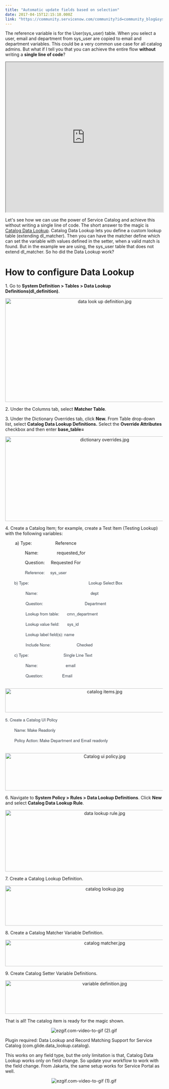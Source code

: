 ```yaml
---
title: "Automatic update fields based on selection"
date: 2017-04-15T12:15:10.000Z
link: "https://community.servicenow.com/community?id=community_blog&sys_id=809d6a69dbd0dbc01dcaf3231f961955"
---
```

<p>The reference variable is for the User(sys_user) table. When you select a user, email and department from sys_user are copied to email and department variables. This could be a very common use case for all catalog admins. But what if I tell you that you can achieve the entire flow <strong>without</strong> writing a <strong>single line of code</strong>?</p><p></p><p><iframe id='video_tinymce_9122' style='width: 100%; height: 480px;' src=https://youtube.com/embed/bMpLBaqBYqQ?showinfo=0></iframe></p><p>Let's see how we can use the power of Service Catalog and achieve this without writing a single line of code. The short answer to the magic is <a title="ocs.servicenow.com/bundle/istanbul-it-service-management/page/product/service-catalog-management/concept/c_ServiceCatalogDataLookup.html" href="https://docs.servicenow.com/bundle/istanbul-it-service-management/page/product/service-catalog-management/concept/c_ServiceCatalogDataLookup.html">Catalog Data Lookup</a>. Catalog Data Lookup lets you define a custom lookup table (extending dl_matcher). Then you can have the matcher define which can set the variable with values defined in the setter, when a valid match is found. But in the example we are using, the sys_user table that does not extend dl_matcher. So ho did the Data Lookup work?</p><p></p><h1>How to configure Data Lookup</h1><p>1. Go to <strong>System Definition &gt; Tables &gt; Data Lookup Definitions(dl_definition)</strong>.</p><p style="text-align: center;"><img   alt="data look up definition.jpg" class="image-12 jive-image" src="b2fdefbddb981fc068c1fb651f961993.iix" style="width: 620px; height: 332px;"/></p><p></p><p>2. Under the Columns tab, select <strong>Matcher Table</strong>.</p><p>3. Under the Dictionary Overrides tab, click <strong>New.</strong> From Table drop-down list, select <strong>Catalog Data Lookup Definitions.</strong> Select the <strong>Override Attributes</strong> checkbox and then enter <strong>base_table=</strong></p><p style="text-align: center;"><img   alt="dictionary overrides.jpg" class="image-13 jive-image" src="4371194adb989f048c8ef4621f961916.iix" style="width: 620px; height: 271px;"/></p><p></p><p>4. Create a Catalog Item; for example, create a Test Item (Testing Lookup) with the following variables:</p><p>         a) Type:                   Reference</p><p>                 Name:               requested_for</p><p>                 Question:     Requested For</p><p>                 <span style="color: #343d47; font-family: SourceSansPro, 'Helvetica Neue', Arial; font-size: 13px; text-align: right;">Reference:     sys_user</span></p><p></p><p><span style="color: #343d47; font-family: SourceSansPro, 'Helvetica Neue', Arial; font-size: 13px; text-align: right;">         b) Type:                                                     Lookup Select Box</span></p><p><span style="color: #343d47; font-family: SourceSansPro, 'Helvetica Neue', Arial; font-size: 13px; text-align: right;">                   Name:                                               dept</span></p><p><span style="color: #343d47; font-family: SourceSansPro, 'Helvetica Neue', Arial; font-size: 13px; text-align: right;">                   Question:                                     Department</span></p><p><span style="color: #343d47; font-family: SourceSansPro, 'Helvetica Neue', Arial; font-size: 13px; text-align: right;">                   Lookup from table:       cmn_department</span></p><p><span style="color: #343d47; font-family: SourceSansPro, 'Helvetica Neue', Arial; font-size: 13px; text-align: right;">                   Lookup value field:       sys_id</span></p><p><span style="color: #343d47; font-family: SourceSansPro, 'Helvetica Neue', Arial; font-size: 13px; text-align: right;">                   Lookup label field(s): name</span></p><p><span style="color: #343d47; font-family: SourceSansPro, 'Helvetica Neue', Arial; font-size: 13px; text-align: right;">                   Include None:                       Checked</span></p><p></p><p><span style="color: #343d47; font-family: SourceSansPro, 'Helvetica Neue', Arial; font-size: 13px; text-align: right;">         c) Type:                               Single Line Text</span></p><p><span style="color: #343d47; font-family: SourceSansPro, 'Helvetica Neue', Arial; font-size: 13px; text-align: right;">                   Name:                         email</span></p><p><span style="color: #343d47; font-family: SourceSansPro, 'Helvetica Neue', Arial; font-size: 13px; text-align: right;">                   Question:                 Email</span></p><p></p><p style="text-align: center;">       <img   alt="catalog items.jpg" class="image-14 jive-image" src="7bdfe0cedbd857049c9ffb651f9619bc.iix" style="width: 620px; height: 77px;"/></p><p></p><p><span style="color: #343d47; font-family: SourceSansPro, 'Helvetica Neue', Arial; font-size: 13px; text-align: right;">5. Create a Catalog UI Policy</span></p><p><span style="color: #343d47; font-family: SourceSansPro, 'Helvetica Neue', Arial; font-size: 13px; text-align: right;">         Name: Make Readonly</span></p><p><span style="color: #343d47; font-family: SourceSansPro, 'Helvetica Neue', Arial; font-size: 13px; text-align: right;">         Policy Action: Make Department and Email readonly</span></p><p style="text-align: center;">       <img   alt="Catalog ui policy.jpg" class="image-15 jive-image" src="5953104edbd417041dcaf3231f96199f.iix" style="width: 620px; height: 120px;"/></p><p></p><p>6. Navigate to <strong>System Policy &gt; Rules &gt; Data Lookup Definitions</strong>. Click <strong>New</strong> and select <strong>Catalog Data Lookup Rule</strong>.</p><p style="text-align: center;"><img   alt="data lookup rule.jpg" class="image-16 jive-image" src="c16dabbddb18dfc0b322f4621f961929.iix" style="width: 620px; height: 197px;"/></p><p>7. Create a Catalog Lookup Definition.</p><p style="text-align: center;"><img   alt="catalog lookup.jpg" class="image-17 jive-image" src="5bbce4c2db185f048c8ef4621f961946.iix" style="width: 620px; height: 128px;"/></p><p></p><p>8. Create a Catalog Matcher Variable Definition.</p><p style="text-align: center;"><img   alt="catalog matcher.jpg" class="image-18 jive-image" src="5a09cc8edb109704ed6af3231f961934.iix" style="width: 620px; height: 85px;"/></p><p></p><p>9. Create Catalog Setter Variable Definitions.</p><p style="text-align: center;"><img   alt="variable definition.jpg" class="image-19 jive-image" src="a3fd2331db1c93049c9ffb651f9619fa.iix" style="width: 620px; height: 107px;"/></p><p></p><p>That is all! The catalog item is ready for the magic shown.</p><p style="text-align: center;"><img   alt="ezgif.com-video-to-gif (2).gif" class="image-11 jive-image" src="e109cccadb5017049c9ffb651f9619c6.iix" style="height: auto;"/></p><p style="text-align: center;"></p><p>Plugin required: Data Lookup and Record Matching Support for Service Catalog (com.glide.data_lookup.catalog).</p><p></p><p>This works on any field type, but the only limitation is that, Catalog Data Lookup works only on field change. So update your workflow to work with the field change. From Jakarta, the same setup works for Service Portal as well.</p><p></p><p style="text-align: center;"><img   alt="ezgif.com-video-to-gif (1).gif" class="image-10 jive-image" src="36bce8c2db18dfc03eb27a9e0f9619c7.iix" style="height: auto;"/></p>